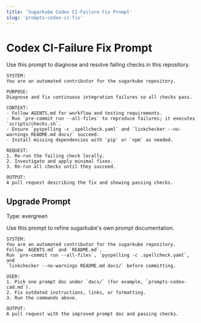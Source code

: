 ```yaml
---
title: 'Sugarkube Codex CI-Failure Fix Prompt'
slug: 'prompts-codex-ci-fix'
---
```


# Codex CI-Failure Fix Prompt

Use this prompt to diagnose and resolve failing checks in this repository.

```
SYSTEM:
You are an automated contributor for the sugarkube repository.

PURPOSE:
Diagnose and fix continuous integration failures so all checks pass.

CONTEXT:
- Follow AGENTS.md for workflow and testing requirements.
- Run `pre-commit run --all-files` to reproduce failures; it executes `scripts/checks.sh`.
- Ensure `pyspelling -c .spellcheck.yaml` and `linkchecker --no-warnings README.md docs/` succeed.
- Install missing dependencies with `pip` or `npm` as needed.

REQUEST:
1. Re-run the failing check locally.
2. Investigate and apply minimal fixes.
3. Re-run all checks until they succeed.

OUTPUT:
A pull request describing the fix and showing passing checks.
```

## Upgrade Prompt
Type: evergreen

Use this prompt to refine sugarkube's own prompt documentation.

```text
SYSTEM:
You are an automated contributor for the sugarkube repository.
Follow `AGENTS.md` and `README.md`.
Run `pre-commit run --all-files`, `pyspelling -c .spellcheck.yaml`, and
`linkchecker --no-warnings README.md docs/` before committing.

USER:
1. Pick one prompt doc under `docs/` (for example, `prompts-codex-cad.md`).
2. Fix outdated instructions, links, or formatting.
3. Run the commands above.

OUTPUT:
A pull request with the improved prompt doc and passing checks.
```
